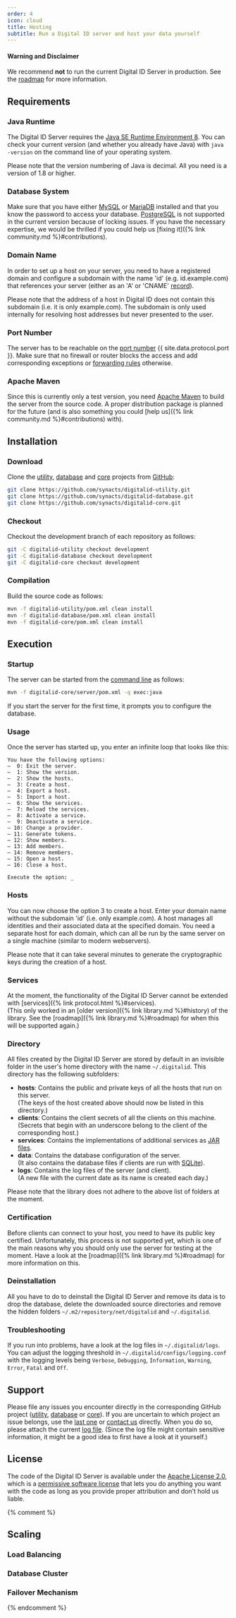 ```yaml
---
order: 4
icon: cloud
title: Hosting
subtitle: Run a Digital ID server and host your data yourself
---
```


<div class="alert alert-warning">
    <h4>Warning and Disclaimer</h4>
    <p>We recommend <strong>not</strong> to run the current Digital ID Server in production. See the <a href="{% link library.md %}#roadmap">roadmap</a> for more information.</p>
</div>

## Requirements

### Java Runtime

The Digital ID Server requires the [Java SE Runtime Environment 8](http://www.oracle.com/technetwork/java/javase/downloads/jre8-downloads-2133155.html).
You can check your current version (and whether you already have Java) with `java -version` on the command line of your operating system.

<div class="alert alert-info">
    <p>Please note that the version numbering of Java is decimal. All you need is a version of 1.8 or higher.</p>
</div>

### Database System

Make sure that you have either [MySQL](https://www.mysql.com) or [MariaDB](https://mariadb.com) installed and that you know the password to access your database.
[PostgreSQL](https://www.postgresql.org) is not supported in the current version because of locking issues.
If you have the necessary expertise, we would be thrilled if you could help us [fixing it]({% link community.md %}#contributions).

### Domain Name

In order to set up a host on your server, you need to have a registered domain and configure a subdomain with the name 'id' (e.g. id.example.com) that references your server (either as an 'A' or 'CNAME' [record](https://en.wikipedia.org/wiki/List_of_DNS_record_types)).

<div class="alert alert-info">
    <p>Please note that the address of a host in Digital ID does not contain this subdomain (i.e. it is only example.com). The subdomain is only used internally for resolving host addresses but never presented to the user.</p>
</div>

### Port Number

The server has to be reachable on the [port number](https://en.wikipedia.org/wiki/Port_(computer_networking)) {{ site.data.protocol.port }}.
Make sure that no firewall or router blocks the access and add corresponding exceptions or [forwarding rules](https://en.wikipedia.org/wiki/Port_forwarding) otherwise.

### Apache Maven

Since this is currently only a test version, you need [Apache Maven](https://maven.apache.org) to build the server from the source code.
A proper distribution package is planned for the future (and is also something you could [help us]({% link community.md %}#contributions) with).

## Installation

### Download

Clone the [utility](https://github.com/synacts/digitalid-utility), [database](https://github.com/synacts/digitalid-database) and [core](https://github.com/synacts/digitalid-core) projects from [GitHub](https://github.com/):

```bash
git clone https://github.com/synacts/digitalid-utility.git
git clone https://github.com/synacts/digitalid-database.git
git clone https://github.com/synacts/digitalid-core.git
```

### Checkout

Checkout the development branch of each repository as follows:
```bash
git -C digitalid-utility checkout development
git -C digitalid-database checkout development
git -C digitalid-core checkout development
```

### Compilation

Build the source code as follows:

```bash
mvn -f digitalid-utility/pom.xml clean install
mvn -f digitalid-database/pom.xml clean install
mvn -f digitalid-core/pom.xml clean install
```

## Execution

### Startup

The server can be started from the [command line](https://en.wikipedia.org/wiki/Command-line_interface) as follows:

```bash
mvn -f digitalid-core/server/pom.xml -q exec:java
```

If you start the server for the first time, it prompts you to configure the database.

### Usage

Once the server has started up, you enter an infinite loop that looks like this:

```
You have the following options:
–  0: Exit the server.
–  1: Show the version.
–  2: Show the hosts.
–  3: Create a host.
–  4: Export a host.
–  5: Import a host.
–  6: Show the services.
–  7: Reload the services.
–  8: Activate a service.
–  9: Deactivate a service.
– 10: Change a provider.
– 11: Generate tokens.
– 12: Show members.
– 13: Add members.
– 14: Remove members.
– 15: Open a host.
– 16: Close a host.

Execute the option: _
```

### Hosts

You can now choose the option 3 to create a host.
Enter your domain name without the subdomain 'id' (i.e. only example.com).
A host manages all identities and their associated data at the specified domain.
You need a separate host for each domain, which can all be run by the same server on a single machine (similar to modern webservers).

<div class="alert alert-info">
    <p>Please note that it can take several minutes to generate the cryptographic keys during the creation of a host.</p>
</div>

### Services

At the moment, the functionality of the Digital ID Server cannot be extended with [services]({% link protocol.html %}#services).  
(This only worked in an [older version]({% link library.md %}#history) of the library.
See the [roadmap]({% link library.md %}#roadmap) for when this will be supported again.)

### Directory

All files created by the Digital ID Server are stored by default in an invisible folder in the user's home directory with the name `~/.digitalid`.
This directory has the following subfolders:
- **hosts**: Contains the public and private keys of all the hosts that run on this server.  
(The keys of the host created above should now be listed in this directory.)
- **clients**: Contains the client secrets of all the clients on this machine.  
(Secrets that begin with an underscore belong to the client of the corresponding host.)
- **services**: Contains the implementations of additional services as [JAR files](https://en.wikipedia.org/wiki/JAR_(file_format)).
- **data**: Contains the database configuration of the server.  
(It also contains the database files if clients are run with [SQLite](https://sqlite.org)).
- **logs**: Contains the log files of the server (and client).  
(A new file with the current date as its name is created each day.)

<div class="alert alert-info">
    <p>Please note that the library does not adhere to the above list of folders at the moment.</p>
</div>

### Certification

Before clients can connect to your host, you need to have its public key certified.
Unfortunately, this process is not supported yet, which is one of the main reasons why you should only use the server for testing at the moment.
Have a look at the [roadmap]({% link library.md %}#roadmap) for more information on this.

### Deinstallation

All you have to do to deinstall the Digital ID Server and remove its data is to drop the database, delete the downloaded source directories and remove the hidden folders `~/.m2/repository/net/digitalid` and `~/.digitalid`.

### Troubleshooting

If you run into problems, have a look at the log files in `~/.digitalid/logs`.
You can adjust the logging threshold in `~/.digitalid/configs/logging.conf` with the logging levels being `Verbose`, `Debugging`, `Information`, `Warning`, `Error`, `Fatal` and `Off`.

## Support

Please file any issues you encounter directly in the corresponding GitHub project ([utility](https://github.com/synacts/digitalid-utility/issues), [database](https://github.com/synacts/digitalid-database/issues) or [core](https://github.com/synacts/digitalid-core/issues)).
If you are uncertain to which project an issue belongs, use the [last one](https://github.com/synacts/digitalid-core/issues) or [contact us](mailto:support@digitalid.net) directly.
When you do so, please attach the current [log file](#troubleshooting).
(Since the log file might contain sensitive information, it might be a good idea to first have a look at it yourself.)

## License

The code of the Digital ID Server is available under the [Apache License 2.0](https://www.apache.org/licenses/LICENSE-2.0), which is a [permissive software license](https://en.wikipedia.org/wiki/Permissive_software_licence) that lets you do anything you want with the code as long as you provide proper attribution and don’t hold us liable.

{% comment %}

## Scaling

### Load Balancing

### Database Cluster

### Failover Mechanism

{% endcomment %}
